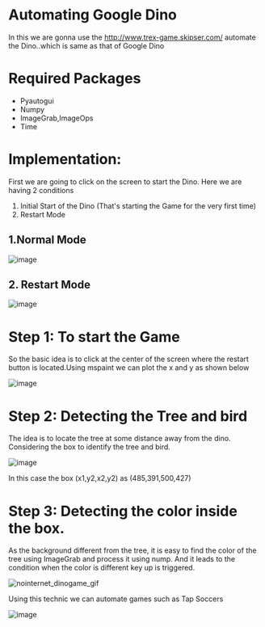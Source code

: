 # Automating Google Dino
In this we are gonna use the http://www.trex-game.skipser.com/ automate the Dino..which is same as that of Google Dino

# Required Packages
* Pyautogui
* Numpy
* ImageGrab,ImageOps
* Time

# Implementation:
First we are going to click on the screen to start the Dino. Here we are having 2 conditions
1. Initial Start of the Dino (That's starting the Game for the very first time)
2. Restart Mode

## 1.Normal Mode
![image](https://user-images.githubusercontent.com/36659683/55670016-7013d080-589c-11e9-80c8-fb2179466dc0.png)

## 2. Restart Mode
![image](https://user-images.githubusercontent.com/36659683/55670038-d4cf2b00-589c-11e9-9eea-7a77eb5e74d9.png)

# Step 1: To start the Game
So the basic idea is to click at the center of the screen where the restart button is located.Using mspaint we can plot the x and y as shown below

![image](https://user-images.githubusercontent.com/36659683/55670069-722a5f00-589d-11e9-98d2-b8b876fd08b6.png)

# Step 2: Detecting the Tree and bird
The idea is to locate the tree at some distance away from the dino. Considering the box to identify the tree and bird.

![image](https://user-images.githubusercontent.com/36659683/55670108-ef55d400-589d-11e9-95a7-9c8ab68c0adc.png)

In this case the box (x1,y2,x2,y2) as (485,391,500,427)

# Step 3: Detecting the color inside the box.
As the background different from the tree, it is easy to find the color of the tree using ImageGrab and process it using nump. And it leads to the condition when the color is different key up is triggered.

![nointernet_dinogame_gif](https://user-images.githubusercontent.com/36659683/55670151-7a36ce80-589e-11e9-9f7d-a64f4d01690a.gif)

Using this technic we can automate games such as Tap Soccers

![image](https://user-images.githubusercontent.com/36659683/55670190-0cd76d80-589f-11e9-8e8b-d508dec4873d.png)
